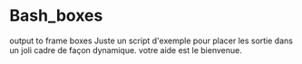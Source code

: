 # Bash_boxes
output to frame boxes
Juste un script d'exemple pour placer les sortie dans un joli cadre de façon dynamique.
votre aide est le bienvenue.
